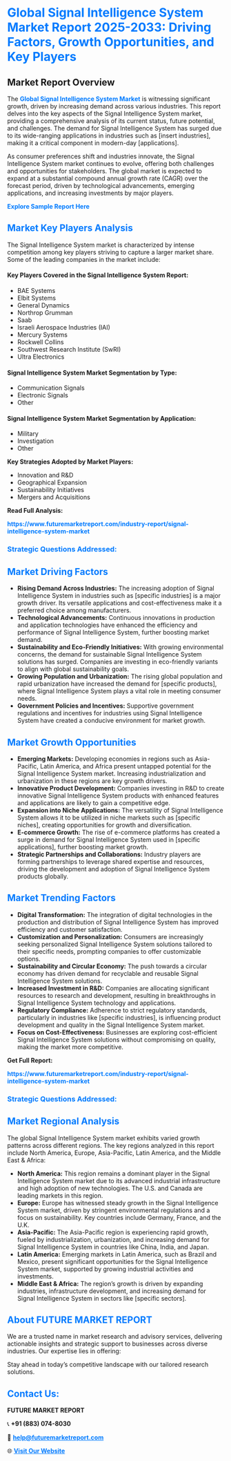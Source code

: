 <h1 style="color: #007BFF;">Global Signal Intelligence System Market Report 2025-2033: Driving Factors, Growth Opportunities, and Key Players</h1>

<section id="overview">
<h2>Market Report Overview</h2>
<p>The <a href="https://www.futuremarketreport.com/industry-report/signal-intelligence-system-market" style="color: #007BFF; text-decoration: none;"><strong>Global Signal Intelligence System Market</strong></a> is witnessing significant growth, driven by increasing demand across various industries. This report delves into the key aspects of the Signal Intelligence System market, providing a comprehensive analysis of its current status, future potential, and challenges. The demand for Signal Intelligence System has surged due to its wide-ranging applications in industries such as [insert industries], making it a critical component in modern-day [applications].</p>
<p>As consumer preferences shift and industries innovate, the Signal Intelligence System market continues to evolve, offering both challenges and opportunities for stakeholders. The global market is expected to expand at a substantial compound annual growth rate (CAGR) over the forecast period, driven by technological advancements, emerging applications, and increasing investments by major players.</p>
</section>

<section id="overview">
<p><a href="https://www.futuremarketreport.com/request-sample/reportId=108633" style="color: #007BFF; text-decoration: none;"><strong>Explore Sample Report Here</strong></a></p>
</section>

<section id="key-players">
<h2 style="color: #007BFF;">Market Key Players Analysis</h2>
<p>The Signal Intelligence System market is characterized by intense competition among key players striving to capture a larger market share. Some of the leading companies in the market include:</p>
<h4>Key Players Covered in the Signal Intelligence System Report:</h4>
<ul><li>BAE Systems</li><li>Elbit Systems</li><li>General Dynamics</li><li>Northrop Grumman</li><li>Saab</li><li>Israeli Aerospace Industries (IAI)</li><li>Mercury Systems</li><li>Rockwell Collins</li><li>Southwest Research Institute (SwRI)</li><li>Ultra Electronics</li></ul>
<h4>Signal Intelligence System Market Segmentation by Type:</h4>
<ul><li>Communication Signals</li><li>Electronic Signals</li><li>Other</li></ul>

<h4>Signal Intelligence System Market Segmentation by Application:</h4>
<ul><li>Military</li><li>Investigation</li><li>Other</li></ul>
<p><strong>Key Strategies Adopted by Market Players:</strong></p>
<ul>
<li>Innovation and R&D</li>
<li>Geographical Expansion</li>
<li>Sustainability Initiatives</li>
<li>Mergers and Acquisitions</li>
</ul>
</section>

<section>
<p><strong>Read Full Analysis: </strong></p><a href="https://www.futuremarketreport.com/industry-report/signal-intelligence-system-market" style="color: #007BFF; text-decoration: none;"><strong>https://www.futuremarketreport.com/industry-report/signal-intelligence-system-market</strong></a>
<h3 style="color: #007BFF;">Strategic Questions Addressed:</h3>
</section>

<section id="driving-factors">
<h2 style="color: #007BFF;">Market Driving Factors</h2>
<ul>
<li><strong>Rising Demand Across Industries:</strong> The increasing adoption of Signal Intelligence System in industries such as [specific industries] is a major growth driver. Its versatile applications and cost-effectiveness make it a preferred choice among manufacturers.</li>
<li><strong>Technological Advancements:</strong> Continuous innovations in production and application technologies have enhanced the efficiency and performance of Signal Intelligence System, further boosting market demand.</li>
<li><strong>Sustainability and Eco-Friendly Initiatives:</strong> With growing environmental concerns, the demand for sustainable Signal Intelligence System solutions has surged. Companies are investing in eco-friendly variants to align with global sustainability goals.</li>
<li><strong>Growing Population and Urbanization:</strong> The rising global population and rapid urbanization have increased the demand for [specific products], where Signal Intelligence System plays a vital role in meeting consumer needs.</li>
<li><strong>Government Policies and Incentives:</strong> Supportive government regulations and incentives for industries using Signal Intelligence System have created a conducive environment for market growth.</li>
</ul>
</section>

<section id="growth-opportunities">
<h2 style="color: #007BFF;">Market Growth Opportunities</h2>
<ul>
<li><strong>Emerging Markets:</strong> Developing economies in regions such as Asia-Pacific, Latin America, and Africa present untapped potential for the Signal Intelligence System market. Increasing industrialization and urbanization in these regions are key growth drivers.</li>
<li><strong>Innovative Product Development:</strong> Companies investing in R&D to create innovative Signal Intelligence System products with enhanced features and applications are likely to gain a competitive edge.</li>
<li><strong>Expansion into Niche Applications:</strong> The versatility of Signal Intelligence System allows it to be utilized in niche markets such as [specific niches], creating opportunities for growth and diversification.</li>
<li><strong>E-commerce Growth:</strong> The rise of e-commerce platforms has created a surge in demand for Signal Intelligence System used in [specific applications], further boosting market growth.</li>
<li><strong>Strategic Partnerships and Collaborations:</strong> Industry players are forming partnerships to leverage shared expertise and resources, driving the development and adoption of Signal Intelligence System products globally.</li>
</ul>
</section>

<section id="trending-factors">
<h2 style="color: #007BFF;">Market Trending Factors</h2>
<ul>
<li><strong>Digital Transformation:</strong> The integration of digital technologies in the production and distribution of Signal Intelligence System has improved efficiency and customer satisfaction.</li>
<li><strong>Customization and Personalization:</strong> Consumers are increasingly seeking personalized Signal Intelligence System solutions tailored to their specific needs, prompting companies to offer customizable options.</li>
<li><strong>Sustainability and Circular Economy:</strong> The push towards a circular economy has driven demand for recyclable and reusable Signal Intelligence System solutions.</li>
<li><strong>Increased Investment in R&D:</strong> Companies are allocating significant resources to research and development, resulting in breakthroughs in Signal Intelligence System technology and applications.</li>
<li><strong>Regulatory Compliance:</strong> Adherence to strict regulatory standards, particularly in industries like [specific industries], is influencing product development and quality in the Signal Intelligence System market.</li>
<li><strong>Focus on Cost-Effectiveness:</strong> Businesses are exploring cost-efficient Signal Intelligence System solutions without compromising on quality, making the market more competitive.</li>
</ul>
</section>

<section>
<p><strong>Get Full Report: </strong></p><a href="https://www.futuremarketreport.com/industry-report/signal-intelligence-system-market" style="color: #007BFF; text-decoration: none;"><strong>https://www.futuremarketreport.com/industry-report/signal-intelligence-system-market</strong></a>
<h3 style="color: #007BFF;">Strategic Questions Addressed:</h3>
</section>


<section id="regional-analysis">
<h2 style="color: #007BFF;">Market Regional Analysis</h2>
<p>The global Signal Intelligence System market exhibits varied growth patterns across different regions. The key regions analyzed in this report include North America, Europe, Asia-Pacific, Latin America, and the Middle East & Africa:</p>
<ul>
<li><strong>North America:</strong> This region remains a dominant player in the Signal Intelligence System market due to its advanced industrial infrastructure and high adoption of new technologies. The U.S. and Canada are leading markets in this region.</li>
<li><strong>Europe:</strong> Europe has witnessed steady growth in the Signal Intelligence System market, driven by stringent environmental regulations and a focus on sustainability. Key countries include Germany, France, and the U.K.</li>
<li><strong>Asia-Pacific:</strong> The Asia-Pacific region is experiencing rapid growth, fueled by industrialization, urbanization, and increasing demand for Signal Intelligence System in countries like China, India, and Japan.</li>
<li><strong>Latin America:</strong> Emerging markets in Latin America, such as Brazil and Mexico, present significant opportunities for the Signal Intelligence System market, supported by growing industrial activities and investments.</li>
<li><strong>Middle East & Africa:</strong> The region’s growth is driven by expanding industries, infrastructure development, and increasing demand for Signal Intelligence System in sectors like [specific sectors].</li>
</ul>
</section>

<footer>
<h2 style="color: #007BFF;">About FUTURE MARKET REPORT</h2>
<p>We are a trusted name in market research and advisory services, delivering actionable insights and strategic support to businesses across diverse industries. Our expertise lies in offering:</p>

<p>Stay ahead in today’s competitive landscape with our tailored research solutions.</p>

<h2 style="color: #007BFF;">Contact Us:</h2>
<p><strong>FUTURE MARKET REPORT</strong></p>
<p>📞 <strong>+91 (883) 074-8030</strong></p>
<p>📧 <strong><a href="mailto:help@futuremarketreport.com" style="color: #007BFF;">help@futuremarketreport.com</a></strong></p>
<p>🌐 <strong><a href="https://www.futuremarketreport.com/" style="color: #007BFF;">Visit Our Website</a></strong></p>
</footer>